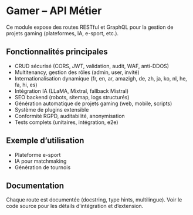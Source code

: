 # Gamer – API Métier

Ce module expose des routes RESTful et GraphQL pour la gestion de projets gaming (plateformes, IA, e-sport, etc.).

## Fonctionnalités principales
- CRUD sécurisé (CORS, JWT, validation, audit, WAF, anti-DDOS)
- Multitenancy, gestion des rôles (admin, user, invité)
- Internationalisation dynamique (fr, en, ar, amazigh, de, zh, ja, ko, nl, he, fa, hi, es)
- Intégration IA (LLaMA, Mixtral, fallback Mistral)
- SEO backend (robots, sitemap, logs structurés)
- Génération automatique de projets gaming (web, mobile, scripts)
- Système de plugins extensible
- Conformité RGPD, auditabilité, anonymisation
- Tests complets (unitaires, intégration, e2e)

## Exemple d’utilisation
- Plateforme e-sport
- IA pour matchmaking
- Génération de tournois

## Documentation
Chaque route est documentée (docstring, type hints, multilingue). Voir le code source pour les détails d’intégration et d’extension.
